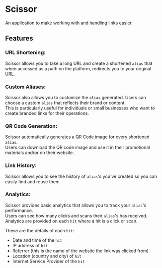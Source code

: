 # Scissor
An application to make working with and handling links easier. 


## Features
### URL Shortening:
Scissor allows you to take a long URL and create a shortened `alias` that when  accessed as a path on the platform, redirects you to your original URL.

### Custom Aliases:
Scissor also allows you to customize the `alias` generated. Users can choose a custom `alias` that reflects their brand or content. \
This is particularly useful for individuals or small businesses who want to create branded links for their operations. 

### QR Code Generation:
Scissor automatically generates a QR Code image for every shortened `alias`. \
Users can download the QR code image and use it in their promotional materials and/or on their website. 

### Link History:
Scissor allows you to see the history of `alias`'s you’ve created so you can easily find and reuse them.

### Analytics:
Scissor provides basic analytics that allows you to track your `alias`'s performance. \
Users can see how many clicks and scans their `alias`'s has received. \
Analytics are provided on each `hit` where a hit is a click or scan.

These are the details of each `hit`: 

- Date and time of the `hit`
- IP address of `hit`
- Referrer (this is the name of the website the link was clicked from)
- Location (country and city) of `hit`
- Internet Service Provider of the `hit`


